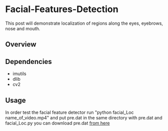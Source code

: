 # Facial-Features-Detection
This post will demonstrate localization of regions along the eyes, eyebrows, nose and mouth.
## Overview
## Dependencies
* imutils
* dlib
* cv2


## Usage

In order test the facial feature detector run "python facial_Loc name_of_video.mp4" and put pre.dat in the same directory with pre.dat and facial_Loc.py you can download pre.dat  [from here](https://drive.google.com/open?id=12RzMZ9sp2PxyKtmzO1ZkePKUHUFGsqvI) 
